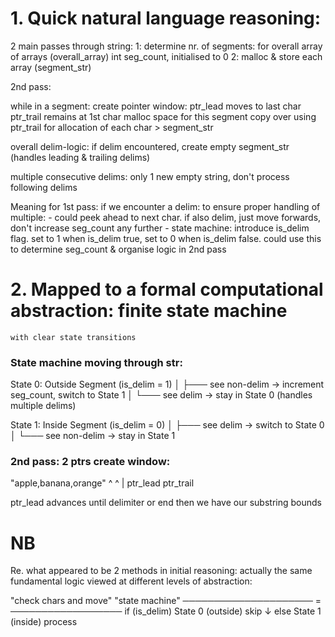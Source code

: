 # 1. Quick natural language reasoning:

2 main passes through string:
	1: determine nr. of segments: for overall array of arrays (overall_array)
		int	seg_count, initialised to 0
	2: malloc & store each array (segment_str)


2nd pass:

while in a segment: 
	create pointer window:
		ptr_lead moves to last char
		ptr_trail remains at 1st char
	malloc space for this segment
	copy over using ptr_trail for allocation of each char > segment_str


overall delim-logic:
	if delim encountered, create empty segment_str (handles leading & trailing delims)

multiple consecutive delims:
	only 1 new empty string, don't process following delims


Meaning for 1st pass:
	if we encounter a delim: to ensure proper handling of multiple:
		- could peek ahead to next char. if also delim, just move forwards, don't increase seg_count any further
		- state machine: introduce is_delim flag. set to 1 when is_delim true, set to 0 when is_delim false. 
				could use this to determine seg_count & organise logic in 2nd pass



# 2. Mapped to a formal computational abstraction: finite state machine
	with clear state transitions

### State machine moving through str:

State 0: Outside Segment (is_delim = 1)
  │
  ├─── see non-delim → increment seg_count, switch to State 1
  │
  └─── see delim → stay in State 0 (handles multiple delims)

State 1: Inside Segment (is_delim = 0)
  │
  ├─── see delim → switch to State 0
  │
  └─── see non-delim → stay in State 1


### 2nd pass: 2 ptrs create window:

"apple,banana,orange"
 ^   ^
 |	 ptr_lead
 ptr_trail       

ptr_lead advances until delimiter or end
then we have our substring bounds



# NB

Re. what appeared to be 2 methods in initial reasoning:
actually the same fundamental logic viewed at different levels of abstraction:

"check chars and move"          "state machine"
─────────────────────    =    ──────────────────
if (is_delim)                 State 0 (outside)
  skip                          ↓
else                         State 1 (inside)
  process


